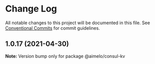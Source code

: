 # Change Log

All notable changes to this project will be documented in this file.
See [Conventional Commits](https://conventionalcommits.org) for commit guidelines.

## 1.0.17 (2021-04-30)

**Note:** Version bump only for package @aimelo/consul-kv
